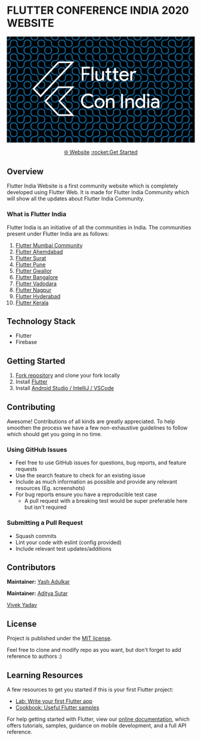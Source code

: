# FLUTTER CONFERENCE INDIA 2020 WEBSITE

<p align="center">
<img width="800px"  src="github_images/poster.png">
</p>

<p align="center">
<a href="https://flutterindia.dev/">&#127760; Website</a>
<a href="#getting-started">:rocket:Get Started</a>
</p>

## Overview
Flutter India Website is a first community website which is completely developed using Flutter Web. It is made for Flutter India Community which will show all the updates about Flutter India Community.

### What is Flutter India
Flutter India is an initiative of all the communities in India. 
The communities present under Flutter India are as follows:
1. <a href="https://www.meetup.com/Mumbai-Flutter/">Flutter Mumbai Community</a>
2. <a href="https://www.meetup.com/FlutterAHM/">Flutter Ahemdabad</a>
3. <a href="https://www.meetup.com/FlutterSurat/">Flutter Surat</a>
4. <a href="https://www.meetup.com/Flutter-Pune-Development-Meetup/">Flutter Pune</a>
5. <a href="https://www.meetup.com/Gwalior-Flutter-Meetup-Group/">Flutter Gwalior</a>
6. <a href="https://www.meetup.com/flutter-bangalore-group/">Flutter Bangalore</a>
7. <a href="https://twitter.com/fluttervadodara">Flutter Vadodara</a>
8. <a href="https://www.meetup.com/flutterngp/">Flutter Nagpur</a>
9. <a href="https://www.meetup.com/Flutter-Hyderabad/">Flutter Hyderabad</a>
10. <a href="https://twitter.com/flutterkerala/">Flutter Kerala</a>

## Technology Stack

- Flutter
- Firebase

## Getting Started

1. [Fork repository](https://github.com/elaishane/Flutter-India-Website/fork) and clone your fork locally
2. Install [Flutter](https://flutter.dev/docs/get-started/install)
3. Install [Android Studio / IntelliJ / VSCode](https://flutter.dev/docs/development/tools/android-studio)

## Contributing

Awesome! Contributions of all kinds are greatly appreciated. To help smoothen the process we have a few non-exhaustive guidelines to follow which should get you going in no time.

### Using GitHub Issues

- Feel free to use GitHub issues for questions, bug reports, and feature requests
- Use the search feature to check for an existing issue
- Include as much information as possible and provide any relevant resources (Eg. screenshots)
- For bug reports ensure you have a reproducible test case
  - A pull request with a breaking test would be super preferable here but isn't required

### Submitting a Pull Request

- Squash commits
- Lint your code with eslint (config provided)
- Include relevant test updates/additions

## Contributors

**Maintainer:** [Yash Adulkar](https://github.com/elaishane)

**Maintainer:** [Aditya Sutar](https://github.com/aditya305)

[Vivek Yadav](https://github.com/viveky259259)


## License

Project is published under the [MIT license](License.md).

Feel free to clone and modify repo as you want, but don't forget to add reference to authors :)



## Learning Resources
A few resources to get you started if this is your first Flutter project:

* [Lab: Write your first Flutter app](https://flutter.dev/docs/get-started/codelab)
* [Cookbook: Useful Flutter samples](https://flutter.dev/docs/cookbook)

For help getting started with Flutter, view our
[online documentation](https://flutter.dev/docs), which offers tutorials, 
samples, guidance on mobile development, and a full API reference.


